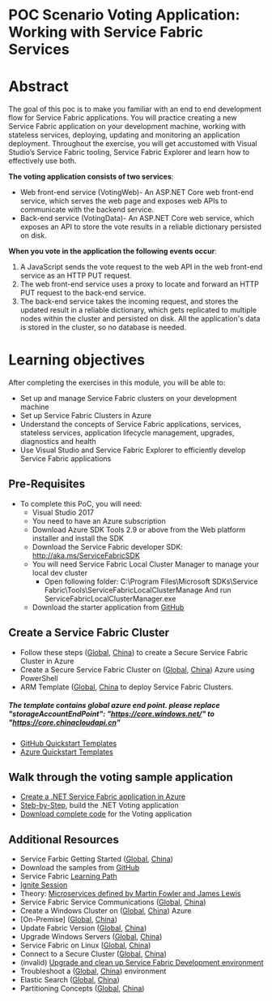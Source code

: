 # POC Scenario Voting Application: Working with Service Fabric Services  
# Abstract  
The goal of this poc is to make you familiar with an end to end development flow for Service Fabric applications. You will practice creating a new Service Fabric application on your development machine, working with stateless services, deploying, updating and monitoring an application deployment. Throughout the exercise, you will get accustomed with Visual Studio’s Service Fabric tooling, Service Fabric Explorer and learn how to effectively use both.

**The voting application consists of two services**:
* Web front-end service (VotingWeb)- An ASP.NET Core web front-end service, which serves the web page and exposes web APIs to communicate with the backend service.
* Back-end service (VotingData)- An ASP.NET Core web service, which exposes an API to store the vote results in a reliable dictionary persisted on disk.
 
**When you vote in the application the following events occur**:
1. A JavaScript sends the vote request to the web API in the web front-end service as an HTTP PUT request.
2. The web front-end service uses a proxy to locate and forward an HTTP PUT request to the back-end service.
3. The back-end service takes the incoming request, and stores the updated result in a reliable dictionary, which gets replicated to multiple nodes within the cluster and persisted on disk. All the application's data is stored in the cluster, so no database is needed.

# Learning objectives
After completing the exercises in this module, you will be able to:
* Set up and manage Service Fabric clusters on your development machine
* Set up Service Fabric Clusters in Azure
* Understand the concepts of Service Fabric applications, services, stateless services, application lifecycle management, upgrades, diagnostics and health
* Use Visual Studio and Service Fabric Explorer to efficiently develop Service Fabric applications

## Pre-Requisites
* To complete this PoC, you will need:
    * Visual Studio 2017
    * You need to have an Azure subscription
    * Download Azure SDK Tools 2.9 or above from the Web platform installer and install the SDK
    * Download the Service Fabric developer SDK: http://aka.ms/ServiceFabricSDK
     * You will need Service Fabric Local Cluster Manager to manage your local dev cluster
       * Open following folder:
         C:\Program Files\Microsoft SDKs\Service Fabric\Tools\ServiceFabricLocalClusterManage And run ServiceFabricLocalClusterManager.exe
    * Download the starter application from [GitHub](https://github.com/Azure-Samples/service-fabric-dotnet-quickstart)

## Create a Service Fabric Cluster

 * Follow these steps ([Global](https://docs.microsoft.com/en-us/azure/service-fabric/service-fabric-cluster-creation-via-portal), [China](https://docs.azure.cn/zh-cn/service-fabric/service-fabric-cluster-creation-via-portal)) to create a Secure Service Fabric Cluster in Azure
 * Create a Secure Service Fabric Cluster on ([Global](https://docs.microsoft.com/en-us/azure/service-fabric/service-fabric-tutorial-create-cluster-azure-ps), [China](https://docs.azure.cn/service-fabric/service-fabric-tutorial-create-cluster-azure-ps)) Azure using PowerShell
 * ARM Template ([Global](https://github.com/Azure/azure-quickstart-templates/tree/master/service-fabric-secure-cluster-5-node-1-nodetype), [China](\armtemplate\README.md) to deploy Service Fabric Clusters. 

##### **The template contains global azure end point. please replace "storageAccountEndPoint": "https://core.windows.net/"** to "https://core.chinacloudapi.cn"
 
  * [GitHub Quickstart Templates](https://github.com/Azure/azure-quickstart-templates)
  * [Azure Quickstart Templates](https://azure.microsoft.com/en-us/resources/templates/)

## Walk through the voting sample application
 * [Create a .NET Service Fabric application in Azure](https://docs.microsoft.com/en-us/azure/service-fabric/service-fabric-quickstart-dotnet)
 * [Steb-by-Step](https://docs.microsoft.com/en-us/azure/service-fabric/service-fabric-tutorial-create-dotnet-app), build the .NET Voting application
 * [Download complete code](https://azure.microsoft.com/en-us/resources/samples/service-fabric-dotnet-quickstart/) for the Voting application

## Additional Resources
* Service Farbic Getting Started ([Global](http://aka.ms/ServiceFabric), [China](https://www.azure.cn/en-us/home/features/service-fabric/))
* Download the samples from [GitHub](https://github.com/Microsoft/service-fabric)
* Service Fabric [Learning Path](https://azure.microsoft.com/en-us/documentation/learning-paths/service-fabric/)
* [Ignite Session](https://myignite.microsoft.com/videos/3168)
* Theory: [Microservices defined by Martin Fowler and James Lewis](http://martinfowler.com/microservices/)
* Service Fabric Service Communications ([Global](https://docs.microsoft.com/en-us/azure/service-fabric/service-fabric-connect-and-communicate-with-services), [China](https://docs.azure.cn/zh-cn/service-fabric/service-fabric-connect-and-communicate-with-services))
* Create a Windows Cluster on ([Global](https://azure.microsoft.com/en-us/documentation/articles/service-fabric-cluster-creation-for-windows-server/), [China](https://docs.azure.cn/zh-cn/service-fabric/service-fabric-cluster-creation-for-windows-server)) Azure
* [On-Premise] ([Global](https://azure.microsoft.com/en-us/documentation/articles/service-fabric-cluster-creation-for-windows-server/#plan-and-prepare-your-cluster-deployment), [China](https://docs.azure.cn/zh-cn/service-fabric/service-fabric-cluster-creation-for-windows-server#plan-and-prepare-your-cluster-deployment))
* Update Fabric Version ([Global](https://azure.microsoft.com/en-us/documentation/articles/service-fabric-cluster-upgrade/#controlling-the-fabric-version-that-runs-on-your-cluster), [China](https://docs.azure.cn/zh-cn/service-fabric/service-fabric-cluster-upgrade#controlling-the-fabric-version-that-runs-on-your-cluster))
 * Upgrade Windows Servers ([Global](https://azure.microsoft.com/en-us/documentation/articles/service-fabric-cluster-upgrade-windows-server/), [China](https://docs.azure.cn/zh-cn/service-fabric/service-fabric-cluster-upgrade-windows-server))
 * Service Fabric on Linux [[Global](https://azure.microsoft.com/en-us/documentation/articles/service-fabric-linux-overview/), [China](https://docs.azure.cn/zh-cn/service-fabric/service-fabric-deploy-anywhere))
 * Connect to a Secure Cluster ([Global](https://docs.microsoft.com/en-us/azure/service-fabric/service-fabric-connect-to-secure-cluster), [China](https://docs.azure.cn/zh-cn/service-fabric/service-fabric-connect-to-secure-cluster))
 * (invalid) [Upgrade and clean up Service Fabric Development environment](https://azure.microsoft.com/en-us/documentation/articles/service-fabric-update-your-development-environment/)
 * Troubleshoot a ([Global](https://azure.microsoft.com/en-us/documentation/articles/service-fabric-troubleshoot-local-cluster-setup/), [China](https://docs.azure.cn/zh-cn/service-fabric/service-fabric-troubleshoot-local-cluster-setup)) environment
 * Elastic Search ([Global](https://azure.microsoft.com/en-us/documentation/articles/service-fabric-diagnostic-how-to-use-elasticsearch/), [China](https://docs.azure.cn/zh-cn/service-fabric/service-fabric-diagnostics-event-aggregation-eventflow))
 * Partitioning Concepts ([Global](https://azure.microsoft.com/en-us/documentation/articles/service-fabric-concepts-partitioning/), [China](https://docs.azure.cn/zh-cn/service-fabric/service-fabric-concepts-partitioning))
